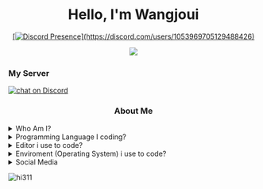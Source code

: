 <h1 align="center">Hello, I'm Wangjoui</h1>
<div align="center">
<a href="https://discord.com/users/1053969705129488426">

[![Discord Presence](https://lanyard-profile-readme.vercel.app/api/1053969705129488426?theme=light&bg=809ecf&animated=false&hideDiscrim=true&borderRadius=30px&idleMessage=Look%20at%20this,%20a%20cute%20cat!)](https://discord.com/users/1053969705129488426)

<a href="https://git.io/typing-svg"><img src="https://readme-typing-svg.demolab.com?font=Fira+Code&weight=405&size=30&duration=6765&pause=995&color=F4F710&vCenter=true&width=1450&height=95&lines=Hi%2C+I'm+Wangjoui%2C+known+as+im.wangjoui+on+Discord%2C+known+as+Vuong+Trieu+Vy;I'm+currently+living+in+An+Giang%2C+Vietnam;I'm+really+like+to+code+and+play+simulator+game%2C+i+like+cat+too+!;And+i'm+is+newbie+progammer.">

</a>
</div>

 <h3 align="left">My Server</h3>
 <a href="https://discord.gg/bongocafe">
        <img src="https://img.shields.io/discord/1091637641105129474?logo=discord"
            alt="chat on Discord"></a>
            <h3 align="center">About Me</h3>

<details><summary>Who Am I?</summary>
  <p>

  - 🇻🇳 | A newbie progammer from Vietnam
  - 🙎‍♂️ | I'm 14 Years Old
  - 🎮 | I Really like to code and play simulator game like American Truck Simulator, Euro Truck Simulator 2 and many many more, also i always like cat :3
</p>
</details>

<details><summary>Programming Language I coding?</summary>
<p>

  
- <img src="https://cdn.discordapp.com/emojis/1124886129498394684.png" alt="." width="16" height="16"/> [JavaScript (a bit pretty good)](https://javascript.com)
- <img src="https://raw.githubusercontent.com/brand-icons/brands/66a515d0afc1bdf9cd308a9ae8d85e1bd23a4d97/icons/color/python.svg" alt="." width="16" height="16"/> [Python (idk)](https://www.python.org/)
  
</p>
</details>

<details><summary>Editor i use to code?</summary>
<p>


- <img src="https://upload.wikimedia.org/wikipedia/commons/thumb/9/9a/Visual_Studio_Code_1.35_icon.svg/2048px-Visual_Studio_Code_1.35_icon.svg.png" alt="." width="16" height="16"/> [Visual Studio Code](https://code.visualstudio.com/)
- <img src="https://cdn.discordapp.com/emojis/1124895202625196114.png" alt="." width="16" height="16"/> [Replit](https://replit.com)

      
</p>
</details>

<details><summary>Enviroment (Operating System) i use to code?</summary>
<p>


- <img src="https://github.com/hii311/hii311/assets/133223016/362f2624-5fc3-4033-bfba-52b5767f32a5" alt="." width="16" height="16"/> [Windows 11](https://www.microsoft.com/vi-vn/windows/windows-11?r=1)
- <img src="https://github.com/hii311/hii311/assets/133223016/da3bc80c-43f8-4480-b11c-6964d84923a3" alt="." width="16" height="16"/> [iOS 14.2](https://www.apple.com/newsroom/2020/09/ios-14-is-available-today)


</p>
</details>

<details><summary>Social Media</summary>
<p>


- <img src="https://github.com/hii311/hii311/assets/133223016/c2609d8f-40e6-47a7-bf73-019b0104b98c" alt="." width="16" height="16"/> [Discord: BCF | Wangjoui#9421 (im.wangjoui)](https://discord.com/users/1053969705129488426)
- <img src="https://github.com/hii311/hii311/assets/133223016/58a4a263-0906-41ee-b201-5c4448f956c5" alt="." width="16" height="16"/> [Vương Vỹ Triều](https://facebook.com/profile.php?id=100071291825007)


  
</p>
</details>





<p align="left"> <img src="https://komarev.com/ghpvc/?username=hi311&label=Profile%20Views&color=7ecef3&style=flat" alt="hi311" /> </p>

